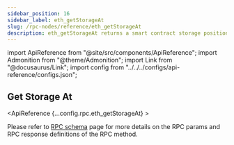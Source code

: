 ```yaml
---
sidebar_position: 16
sidebar_label: eth_getStorageAt
slug: /rpc-nodes/reference/eth_getStorageAt
description: eth_getStorageAt returns a smart contract storage position from a given address. Useful for reading contract data.
---
```


<head>
    <title>eth_getStorageAt RPC Method - Moralis Documentation</title>
</head>

import ApiReference from "@site/src/components/ApiReference";
import Admonition from "@theme/Admonition";
import Link from "@docusaurus/Link";
import config from "../../../configs/api-reference/configs.json";

## Get Storage At

<ApiReference {...config.rpc.eth_getStorageAt} >
<Admonition type="info" title="Note">

<p>
Please refer to <a href="/rpc-nodes/reference/evm-rpc-schema">RPC schema</a> page for more details on the RPC params and RPC response definitions of the RPC method. 
</p>
</Admonition>
</ApiReference>

